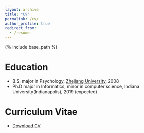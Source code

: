 ```yaml
---
layout: archive
title: "CV"
permalink: /cv/
author_profile: true
redirect_from:
  - /resume
---
```


{% include base_path %}

Education
======
* B.S. major in Psychology, [Zhejiang University](http://www.zju.edu.cn/english/), 2008
* Ph.D major in Informatics, minor in computer science, Indiana University(Indianapolis), 2019 (expected)

Curriculum Vitae
======
* [Download CV](https://xing-yu.github.io/files/CV.pdf)
